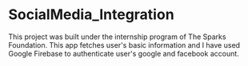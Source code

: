 # SocialMedia_Integration

This project was built under the internship program of The Sparks Foundation. This app fetches user's basic information and I have used Google Firebase to authenticate user's google and facebook account.
